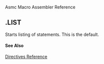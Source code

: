 Asmc Macro Assembler Reference

## .LIST

Starts listing of statements. This is the default.

#### See Also

[Directives Reference](readme.md)
